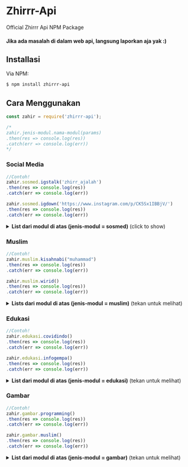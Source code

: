 # Zhirrr-Api
Official Zhirrr Api NPM Package

#### Jika ada masalah di dalam web api, langsung laporkan aja yak :)

## Installasi

Via NPM:
```bash
$ npm install zhirrr-api
```

## Cara Menggunakan

```js
const zahir = require('zhirrr-api');

/*
zahir.jenis-modul.nama-modul(params)
.then(res => console.log(res))
.catch(err => console.log(err))
*/
```

### Social Media

```js
//Contoh!
zahir.sosmed.igstalk('zhirr_ajalah')
.then(res => console.log(res))
.catch(err => console.log(err))

zahir.sosmed.igdown('https://www.instagram.com/p/CK5Sx1IBBjV/')
.then(res => console.log(res))
.catch(err => console.log(err))
```

<details>
  <summary><b>List dari modul di atas (jenis-modul = sosmed)</b> (click to show)</summary>

| nama modul | params | thing | response | description |
| :--- | :---------- | :--- | :--- | :--- |
| fbdown | url | facebook url | json | Download Facebook Video |
| tiktokdown | url | tiktok url | json |  Download Tiktok Video |
| igdown | url | instagram url | json | Download Instagram Post Atau Video |
| igstalk | user | instagram username | json |  Cari Instagram Bio, Profile |

</details>

### Muslim

```js
//Contoh!
zahir.muslim.kisahnabi("muhammad")
.then(res => console.log(res))
.catch(err => console.log(err))

zahir.muslim.wirid()
.then(res => console.log(res))
.catch(err => console.log(err))
```

<details>
  <summary><b>Lists dari modul di atas (jenis-modul = muslim)</b> (tekan untuk melihat)</summary>

| nama modul | params | thing | response | description |
| :--- | :---------- | :--- | :--- | :--- |
| asmaulhusna | - | - | json | Menampilkan Data Asmaul Husna |
| tahlil | - | - | json | Menampilkan Data Doa Tahlil |
| ayatkursi | - | - | json | Menampilkan Data Doa Ayat Kursi |
| kisahnabi | nabi | nama nabi | json | Menampilkan Kisah 25 Nabi |
| wirid | - | - | json | Menampilkan Data Doa Wirid |

</details>

### Edukasi

```js
//Contoh!
zahir.edukasi.covidindo()
.then(res => console.log(res))
.catch(err => console.log(err))

zahir.edukasi.infogempa()
.then(res => console.log(res))
.catch(err => console.log(err))
```

<details>
  <summary><b>List dari modul di atas (jenis-modul = edukasi)</b> (tekan untuk melihat)</summary>

| nama modul | params | thing | response | description |
| :--- | :---------- | :--- | :--- | :--- |
| covidworld | - | - | json | Data Covid Dunia |
| covidindo | - | - | json | Data Covid Indonesia |
| infogempa | - | - | json | Data Gempa Yg Terjadi Sekarang |
| kbbi | text | kata | json | Data KBBI |

</details>

### Gambar

```js
//Contoh!
zahir.gambar.programming()
.then(res => console.log(res))
.catch(err => console.log(err))

zahir.gambar.muslim()
.then(res => console.log(res))
.catch(err => console.log(err))
```

<details>
  <summary><b>List dari modul di atas (jenis-modul = gambar)</b> (tekan untuk melihat)</summary>

| nama modul | params | thing | response | description |
| :--- | :---------- | :--- | :--- | :--- |
| technology | - | - | json | Gambar Wallpaper Nuansa Technology |
| programming | - | - | json | Gambar Wallpaper Nuansa Programming |
| cyberspace | - | - | json | Gambar Wallpaper Nuansa Cyberspace |
| muslim | - | - | json | Gambar Wallpaper Nuansa Islami |
| mountain | - | - | json | Gambar Wallpaper Nuansa Pegunungan |

</details>
